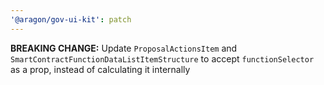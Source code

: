 ```yaml
---
'@aragon/gov-ui-kit': patch
---
```


**BREAKING CHANGE:** Update `ProposalActionsItem` and `SmartContractFunctionDataListItemStructure` to accept `functionSelector` as a prop, instead of calculating it internally
